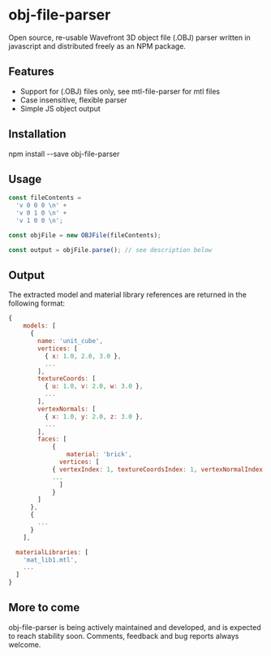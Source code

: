 # obj-file-parser
Open source, re-usable Wavefront 3D object file (.OBJ) parser written
in javascript and distributed freely as an NPM package.


## Features

  * Support for (.OBJ) files only, see mtl-file-parser for mtl files
  * Case insensitive, flexible parser
  * Simple JS object output


## Installation

npm install --save obj-file-parser


## Usage

```javascript
const fileContents =
  'v 0 0 0 \n' +
  'v 0 1 0 \n' +
  'v 1 0 0 \n';

const objFile = new OBJFile(fileContents);

const output = objFile.parse(); // see description below
```


## Output
The extracted model and material library references
are returned in the following format:

```javascript
{
	models: [
	  {
	  	name: 'unit_cube',
	  	vertices: [
	      { x: 1.0, 2.0, 3.0 },
	      ...
	  	],
	  	textureCoords: [
	      { u: 1.0, v: 2.0, w: 3.0 },
	      ...
	  	],
	  	vertexNormals: [
	      { x: 1.0, y: 2.0, z: 3.0 },
	      ...
	  	],
	  	faces: [
	  		{
	  			material: 'brick',
	  		  vertices: [
            { vertexIndex: 1, textureCoordsIndex: 1, vertexNormalIndex: 1 },
            ...
	  		  ]
	  		}
	  	]
	  },
	  {
	    ...
	  }
	],

  materialLibraries: [
    'mat_lib1.mtl',
    ...
  ]
}
```

## More to come
obj-file-parser is being actively maintained and developed, and is
expected to reach stability soon. Comments, feedback and bug reports
always welcome.

